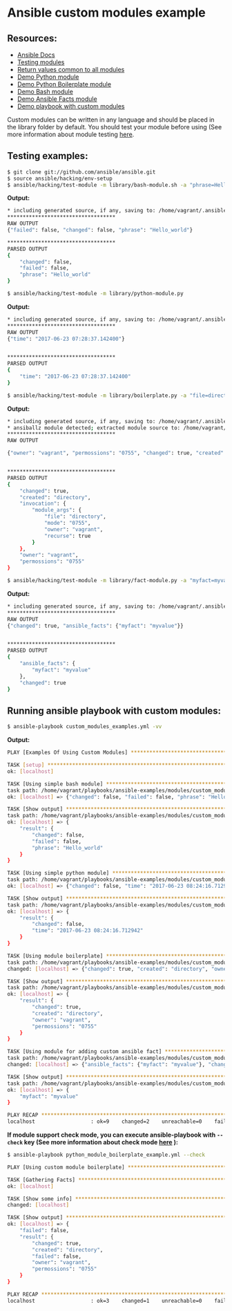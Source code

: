 # Ansible custom modules example

## Resources:
- [Ansible Docs](http://docs.ansible.com/ansible/dev_guide/developing_modules.html)
- [Testing modules](http://docs.ansible.com/ansible/dev_guide/developing_modules_general.html#testing-your-module)
- [Return values common to all modules](http://docs.ansible.com/ansible/common_return_values.html)
- [Demo Python module](library/python-module.py)
- [Demo Python Boilerplate module](library/boilerplate.py)
- [Demo Bash module](library/bash-module.sh)
- [Demo Ansible Facts module](library/fact-module.py)
- [Demo playbook with custom modules](custom_modules_examples.yml)

Custom modules can be written in any language and should be placed in the library folder by default. You should test your module before using (See more information about module testing [here](http://docs.ansible.com/ansible/dev_guide/developing_modules_general.html#testing-your-module). 
## Testing examples:
```sh
$ git clone git://github.com/ansible/ansible.git
$ source ansible/hacking/env-setup
$ ansible/hacking/test-module -m library/bash-module.sh -a "phrase=Hello_world"
```
**Output:**
```sh
* including generated source, if any, saving to: /home/vagrant/.ansible_module_generated
***********************************
RAW OUTPUT
{"failed": false, "changed": false, "phrase": "Hello_world"}

***********************************
PARSED OUTPUT
{
    "changed": false,
    "failed": false,
    "phrase": "Hello_world"
}
```
```sh
$ ansible/hacking/test-module -m library/python-module.py
```
**Output:**
```sh
* including generated source, if any, saving to: /home/vagrant/.ansible_module_generated
***********************************
RAW OUTPUT
{"time": "2017-06-23 07:28:37.142400"}


***********************************
PARSED OUTPUT
{
    "time": "2017-06-23 07:28:37.142400"
}
```
```sh
$ ansible/hacking/test-module -m library/boilerplate.py -a "file=directory owner=vagrant mode=0755 recurse=True"
```
**Output:**
```sh
* including generated source, if any, saving to: /home/vagrant/.ansible_module_generated
* ansiballz module detected; extracted module source to: /home/vagrant/debug_dir
***********************************
RAW OUTPUT

{"owner": "vagrant", "permossions": "0755", "changed": true, "created": "directory", "invocation": {"module_args": {"owner": "vagrant", "recurse": true, "mode": "0755", "file": "directory"}}}


***********************************
PARSED OUTPUT
{
    "changed": true,
    "created": "directory",
    "invocation": {
        "module_args": {
            "file": "directory",
            "mode": "0755",
            "owner": "vagrant",
            "recurse": true
        }
    },
    "owner": "vagrant",
    "permossions": "0755"
}
```
```sh
$ ansible/hacking/test-module -m library/fact-module.py -a "myfact=myvalue"
```
**Output:**
```sh
* including generated source, if any, saving to: /home/vagrant/.ansible_module_generated
***********************************
RAW OUTPUT
{"changed": true, "ansible_facts": {"myfact": "myvalue"}}


***********************************
PARSED OUTPUT
{
    "ansible_facts": {
        "myfact": "myvalue"
    },
    "changed": true
}
```

## Running ansible playbook with custom modules:

```sh
$ ansible-playbook custom_modules_examples.yml -vv
```
**Output:**
```sh
PLAY [Examples Of Using Custom Modules] ****************************************

TASK [setup] *******************************************************************
ok: [localhost]

TASK [Using simple bash module] ************************************************
task path: /home/vagrant/playbooks/ansible-examples/modules/custom_modules_examples.yml:5
ok: [localhost] => {"changed": false, "failed": false, "phrase": "Hello_world"}

TASK [Show output] *************************************************************
task path: /home/vagrant/playbooks/ansible-examples/modules/custom_modules_examples.yml:9
ok: [localhost] => {
    "result": {
        "changed": false,
        "failed": false,
        "phrase": "Hello_world"
    }
}

TASK [Using simple python module] **********************************************
task path: /home/vagrant/playbooks/ansible-examples/modules/custom_modules_examples.yml:12
ok: [localhost] => {"changed": false, "time": "2017-06-23 08:24:16.712942"}

TASK [Show output] *************************************************************
task path: /home/vagrant/playbooks/ansible-examples/modules/custom_modules_examples.yml:16
ok: [localhost] => {
    "result": {
        "changed": false,
        "time": "2017-06-23 08:24:16.712942"
    }
}

TASK [Using module boilerplate] ************************************************
task path: /home/vagrant/playbooks/ansible-examples/modules/custom_modules_examples.yml:19
changed: [localhost] => {"changed": true, "created": "directory", "owner": "vagrant", "permossions": "0755"}

TASK [Show output] *************************************************************
task path: /home/vagrant/playbooks/ansible-examples/modules/custom_modules_examples.yml:23
ok: [localhost] => {
    "result": {
        "changed": true,
        "created": "directory",
        "owner": "vagrant",
        "permossions": "0755"
    }
}

TASK [Using module for adding custom ansible fact] *****************************
task path: /home/vagrant/playbooks/ansible-examples/modules/custom_modules_examples.yml:26
changed: [localhost] => {"ansible_facts": {"myfact": "myvalue"}, "changed": true}

TASK [Show output] *************************************************************
task path: /home/vagrant/playbooks/ansible-examples/modules/custom_modules_examples.yml:29
ok: [localhost] => {
    "myfact": "myvalue"
}

PLAY RECAP *********************************************************************
localhost                  : ok=9    changed=2    unreachable=0    failed=0

```

**If module support check mode, you can execute ansible-playbook with ```--check``` key (See more information about check mode [here](http://docs.ansible.com/ansible/playbooks_checkmode.html) ):**
```sh
$ ansible-playbook python_module_boilerplate_example.yml --check
```
```sh
PLAY [Using custom module boilerplate] **************************************

TASK [Gathering Facts] ******************************************************
ok: [localhost]

TASK [Show some info] *******************************************************
changed: [localhost]

TASK [Show output] ***********************************************************
ok: [localhost] => {
    "failed": false,
    "result": {
        "changed": true,
        "created": "directory",
        "failed": false,
        "owner": "vagrant",
        "permossions": "0755"
    }
}

PLAY RECAP *******************************************************************
localhost                  : ok=3    changed=1    unreachable=0    failed=0

```
